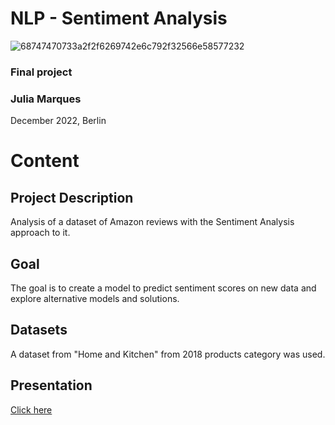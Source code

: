 # NLP - Sentiment Analysis

![68747470733a2f2f6269742e6c792f32566e58577232](https://user-images.githubusercontent.com/68123409/206127239-a4dea376-8b6a-4e0e-ab5d-630a20ef4012.png)

### Final project
### Julia Marques

December 2022, Berlin


# Content


## Project Description

Analysis of a dataset of Amazon reviews with the Sentiment Analysis approach to it.


## Goal

The goal is to create a model to predict sentiment scores on new data and explore alternative models and solutions.


## Datasets 

A dataset from "Home and Kitchen" from 2018 products category was used. 


## Presentation 

[Click here](https://drive.google.com/file/d/1wze4uq-v96W1sEc5knq4iPBGV7e6IVNs/view?usp=share_link)
